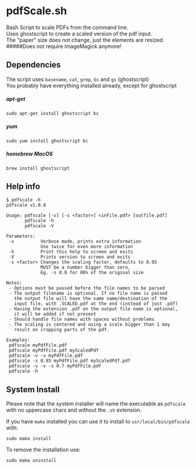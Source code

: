 # pdfScale.sh
Bash Script to scale PDFs from the command line.  
Uses ghostscript to create a scaled version of the pdf input.  
The "paper" size does not change, just the elements are resized.   
#####Does not require ImageMagick anymore!  

## Dependencies  
The script uses `basename`, `cat`, `grep`, `bc` and `gs` (ghostscript)  
You probably have everything installed already, except for ghostscript  

##### apt-get
```
sudo apt-get install ghostscript bc
```
##### yum
```
sudo yum install ghostscript bc
```
##### homebrew MacOS
```
brew install ghostscript
```

## Help info
```
$ pdfscale -h
pdfscale v1.0.8

Usage: pdfscale [-v] [-s <factor>] <inFile.pdf> [outfile.pdf]
       pdfscale -h
       pdfscale -V

Parameters:
 -v          Verbose mode, prints extra information
             Use twice for even more information
 -h          Print this help to screen and exits
 -V          Prints version to screen and exits
 -s <factor> Changes the scaling factor, defaults to 0.95
             MUST be a number bigger than zero. 
             Eg. -s 0.8 for 80% of the original size 

Notes:
 - Options must be passed before the file names to be parsed
 - The output filename is optional. If no file name is passed
   the output file will have the same name/destination of the
   input file, with .SCALED.pdf at the end (instead of just .pdf)
 - Having the extension .pdf on the output file name is optional,
   it will be added if not present
 - Should handle file names with spaces without problems
 - The scaling is centered and using a scale bigger than 1 may
   result on cropping parts of the pdf.

Examples:
 pdfscale myPdfFile.pdf
 pdfscale myPdfFile.pdf myScaledPdf
 pdfscale -v -v myPdfFile.pdf
 pdfscale -s 0.85 myPdfFile.pdf myScaledPdf.pdf
 pdfscale -v -v -s 0.7 myPdfFile.pdf
 pdfscale -h
```
## System Install
Please note that the system installer will name the executable as `pdfscale` with no uppercase chars and without the `.sh` extension.  
  
If you have `make` installed you can use it to install to `usr/local/bin/pdfscale` with:  
```
sudo make install
```  
  
To remove the installation use:  
```
sudo make uninstall
```
